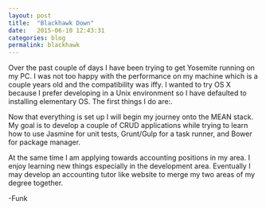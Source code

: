 ```yaml
---
layout: post
title:  "Blackhawk Down"
date:   2015-06-10 12:43:31
categories: blog
permalink: blackhawk
---
```

Over the past couple of days I have been trying to get Yosemite running on my PC. I was not too happy with the performance on my machine which is a couple years old and the compatibility was iffy. I wanted to try OS X because I prefer developing in a Unix environment so I have defaulted to installing elementary OS. The first things I do are:<insert code snippet table>.

Now that everything is set up I will begin my journey onto the MEAN stack. My goal is to develop a couple of CRUD applications while trying to learn how to use Jasmine for unit tests, Grunt/Gulp for a task runner, and Bower for package manager.

At the same time I am applying towards accounting positions in my area. I enjoy learning new things especially in the development area. Eventually I may develop an accounting tutor like website to merge my two areas of my degree together.

-Funk
